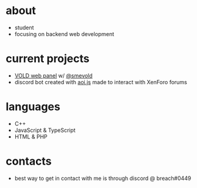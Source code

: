 # about
- student
- focusing on backend web development 
# current projects
- [VOLD web panel](https://github.com/VOLDProjects) w/ [@smevold](https://github.com/smevold)
- discord bot created with [aoi.js](https://aoi.js.org) made to interact with XenForo forums 
# languages
- C++
- JavaScript & TypeScript
- HTML & PHP
# contacts
- best way to get in contact with me is through discord @ breach#0449


